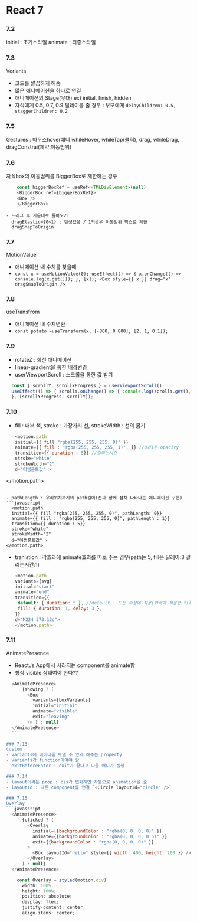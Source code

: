 # React 7

### 7.2
initial : 초기스타일
animate : 최종스타일

### 7.3
Veriants
  - 코드를 깔끔하게 해줌
  - 많은 애니메이션을 하나로 연결
  - 애니메이션의 Stage(무대) ex) initial, finish, hidden
  - 자식에게 0.5, 0.7, 0.9 딜레이를 줄 경우 : 부모에게 `delayChildren: 0.5, staggerChildren: 0.2`

### 7.5
Gestures : 마우스hover애니
whileHover, whileTap(클릭), drag, whileDrag, dragConstrai(제약:이동범위)

### 7.6
자식box의 이동범위를 BiggerBox로 제한하는 경우
```javascript
    const biggerBoxRef = useRef<HTMLDivElement>(null)
    <BiggerBox ref={biggerBoxRef}>
    <Box />
    </BiggerBox>
```
     
    - 드래그 후 가운데로 돌아오기
      dragElastic={0~1} : 탄성없음 / 1의경우 이동범위 박스로 제한
      dragSnapToOrigin

### 7.7
MotionValue 
  - 애니메이션 내 수치를 찾을때
  - `const x = useMotionValue(0);
  useEffect(() => { x.onChange(() => console.log(x.get())); }, [x]);
  <Box style={{ x }} drag="x" dragSnapToOrigin />`

### 7.8
useTransfrom
  - 애니메이션 내 수치변환
  - `const potato =useTransform(x, [-800, 0 800], [2, 1, 0.1]);`

### 7.9
- rotateZ : 회전 애니메이션
- linear-gradient을 통한 배경변경
- userViewportScroll : 스크롤을 통한 값 받기
```javascript
  const { scrollY, scrollYProgress } = userViewportScroll();
  useEffect(() => { scrollY.onChange() => { console.log(scrollY.get(), scrollYProgress.get()); });
  }, [scrollYProgress, scrollY]);
```
### 7.10
  - fill : 내부 색, stroke : 가장가리 선, strokeWidth : 선의 굵기
    ```javascript
    <motion.path
    initial={{ fill "rgba(255, 255, 255, 0)" }} 
    animate={{ fill : "rgba(255, 255, 255, 1)", }} //0과1은 opacity
    transition={{ duration : 5}} //걸리는시간
    stroke="white"
    strokeWidth="2"
    d="어썸폰트값" >
  </motion.path>
  ```

  - pathLength : 우리위치까지의 path길이(선과 함께 점차 나타나는 애니메이션 구현)
  ```javascript
    <motion.path
    initial={{ fill "rgba(255, 255, 255, 0)", pathLength: 0}} 
    animate={{ fill : "rgba(255, 255, 255, 0)", pathLength : 1}}
    transition={{ duration : 5}}
    stroke="white"
    strokeWidth="2"
    d="어썸폰트값" >
  </motion.path>
  ```

  - tranistion : 각효과에 animate효과를 따로 주는 경우(path는 5, fill은 딜레이:3 걸리는시간:1)
    ```javascript
    <motion.path
    variants={svg}
    initial="start"
    animate="end"
    transition={{
     default: { duration: 5 }, //default : 모든 속성에 적용(아래에 적용한 fill 제외)
     fill: { duration: 1, delay: 3 },
    }}
    d="M224 373.12c">
    </motion.path>
    ```

### 7.11
AnimatePresence
  - ReactJs App에서 사라지는 component를 animate함
  - 항상 visible 상태여야 한다??
  ```javascript
    <AnimatePresence>
        {showing ? (
          <Box
            variants={boxVariants}
            initial="initial"
            animate="visible"
            exit="leaving"
          /> ) : null}
    </AnimatePresence>
    ```    

### 7.13
custom
  - variants에 데이터를 보낼 수 있게 해주는 property
  - variants가 function이여야 함
  - exitBeforeEnter : exit가 끝나고 다음 애니가 실행

### 7.14
- layout이라는 prop : css가 변화하면 자동으로 animation을 줌
- layoutId : 다른 component를 연결 `<Circle layoutId="circle" />`

### 7.15
Overlay
```javascript
    <AnimatePresence>
        {clicked ? (
          <Overlay
            initial={{backgroundColor : "rgba(0, 0, 0, 0)" }}
            animate={{backgroundColor : "rgba(0, 0, 0, 0.5)" }}
            exit={{backgroundColor : "rgba(0, 0, 0, 0)" }}
          >
            <Box layoutId="hello" style={{ width: 400, height: 200 }} />
          </Overlay>
        ) : null}
    </AnimatePresence>
```
```javascript    
    const Overlay = styled(motion.div)
      width: 100%;
      height: 100%;
      position: absolute;
      display: flex;
      justify-content: center;
      align-items: center;
```

